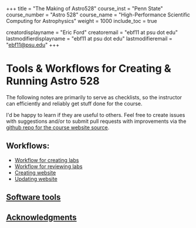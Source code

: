 +++
title = "The Making of Astro528"
course_inst = "Penn State"
course_number = "Astro 528"
course_name = "High-Performance Scientific Computing for Astrophysics"
weight = 1000
include_toc = true

creatordisplayname = "Eric Ford"
creatoremail = "ebf11 at psu dot edu"
lastmodifierdisplayname = "ebf11 at psu dot edu"
lastmodifieremail = "ebf11@psu.edu"
+++

# Tools & Workflows for Creating & Running Astro 528

The following notes are primarily to serve as checklists, so the instructor can efficiently and reliably get stuff done for the course.

I'd be happy to learn if they are useful to others.
Feel free to create issues with suggestions and/or to submit pull requests with improvements via the [github repo for the course website source](https://github.com/PsuAstro528/Spring2019-website-src).

## Workflows:
- [Workflow for creating labs](creating_labs)
- [Workflow for reviewing labs](reviewing_labs)
- [Creating website](setup_website)
- [Updating website](update_website)

## [Software tools](tools_used)


## [Acknowledgments](ackl)
